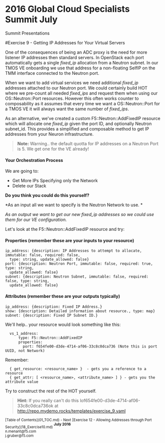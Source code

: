 # 2016 Global Cloud Specialists Summit July

Summit Presentations


#Exercise 9 - Getting IP Addresses for Your Virtual Servers

One of the consequences of being an ADC proxy is the need for more listener IP addresses then standard servers. In OpenStack each port automatically gets a single *fixed_ip* allocation from a Neutron subnet. In our TMOS VE onboarding we use that address for a non-floating SelfIP on the TMM interface connected to the Neutron port.

When we want to add virtual services we need additional *fixed_ip* addresses attached to our Neutron port.  We could certainly build HOT where we pre-count all needed *fixed_ips* and request them when using our OS::Neutron::Port resources. However this often works counter to composability as it assumes that every time we want a OS::Neutron::Port for a TMOS VE it will always want the same number of *fixed_ips*. 

As an alternative, we've created a custom F5::Neutron::AddFixedIP resource which will allocate one *fixed_ip* given the port ID, and optionally Neutron subnet_id. This provides a simplified and composable method to get IP addresses from your Neuron infrastructure.

> **Note:** Warning.. the default quotta for IP addresses on a Neutron Port is 5. We get one for the VE already!

#### Your Orchestration Process

We are going to:

- Get More IPs Specifying only the Network
- Delete our Stack

**Do you think you could do this yourself?**

*As an input all we want to specify is the Neutron Network to use. *

*As an output we want to get our new *fixed_ip* addresses so we could use them for our VE configuration.*

Let's look at the F5::Neutron::AddFixedIP resource and try:

#### Properties (remember these are your inputs to your resource)
```
ip_address: {description: IP Addresses to attempt to allocate, immutable: false, required: false,
  type: string, update_allowed: false}
port: {description: Neutron Port, immutable: false, required: true, type: string,
  update_allowed: false}
subnet: {description: Neutron Subnet, immutable: false, required: false, type: string,
  update_allowed: false}
```

#### Attributes (remember these are your outputs typically)

```
ip_address: {description: Fixed IP Address.}
show: {description: Detailed information about resource., type: map}
subnet: {description: Fixed IP Subnet ID.}
```
We'll help.. your resource would look something like this:

```
  vs_1_address:
      type: F5::Neutron::AddFixedIP
      properties:
        port: f654fe00-d3de-4714-af06-33c8c0dca736 (Note this is port UUID, not Network)
```
Remember:

```
  { get_resource: <resource_name> }  - gets you a reference to a resource
  { get_attr: [ <resource_name>, <attribute_name> ] } - gets you the attribute value
```

Try to construct the rest of the HOT yourself. 

> **Hint:** If you really can't do this lof654fe00-d3de-4714-af06-33c8c0dca736ok at http://repo.mydemo.rocks/templates/exercise_9.yaml


<sub>
[Table of Contents](01_TOC.md) - Next [Exercise 12 - Allowing Addresses through Port Security](18_Exercise10.md) 
</sub>

<sup>
<b>July 2016</b></br>
n.menant@f5.com</br>
j.gruber@f5.com
</sup>
